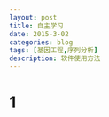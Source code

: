 ```yaml
---
layout: post
title: 自主学习
date: 2015-3-02
categories: blog
tags: [基因工程,序列分析]
description: 软件使用方法
---
```



# 1















